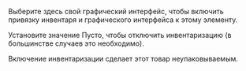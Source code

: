 Выберите здесь свой графический интерфейс, чтобы включить привязку инвентаря и графического интерфейса к этому элементу.

Установите значение Пусто, чтобы отключить инвентаризацию (в большинстве случаев это необходимо).

Включение инвентаризации сделает этот товар неупаковываемым.